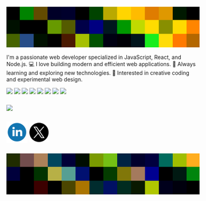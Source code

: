<head>
  <link href="https://fonts.googleapis.com/css2?family=Jersey+10&display=swap" rel="stylesheet">
</head>

<p align="center">
  <img src="https://raw.githubusercontent.com/mguittari/mguittari/main/assets/ban4.png" alt="Image" />
</p>



 <div align="center">

  <p style="text-align: left; max-width: 600px;">
    I'm a passionate web developer specialized in JavaScript, React, and Node.js.  
    💻 I love building modern and efficient web applications.  
    🚀 Always learning and exploring new technologies.  
    🎨 Interested in creative coding and experimental web design.  
  </p>

</div>

<div align="center">

  <p align="left">
    <img src="https://img.shields.io/badge/Sass-pink?style=flat&logo=sass&logoColor=black" />
    <img src="https://img.shields.io/badge/Tailwind-lightblue?style=flat&logo=tailwindcss&logoColor=black" />
    <img src="https://img.shields.io/badge/Javascript-yellow?style=flat&logo=javascript&logoColor=white" />
    <img src="https://img.shields.io/badge/React-blue?style=flat&logo=react&logoColor=white" />
    <img src="https://img.shields.io/badge/Node-gold?style=flat&logo=nodedotjs&logoColor=black" />
    <img src="https://img.shields.io/badge/Express-green?style=flat&logo=express&logoColor=white" />
    <img src="https://img.shields.io/badge/MySQL-darkblue?style=flat&logo=mysql&logoColor=white" />
    <img src="https://img.shields.io/badge/Figma-violet?style=flat&logo=figma&logoColor=white" />
  </p>

</div>

<div style="margin-top: 25px;">
  <img  src="https://github-readme-stats.vercel.app/api?username=mguittari&show_icons=true&theme=merko&hide=issues" />
</div>

<div style="display: flex; align-items: center;  gap: 5px; margin: 25px 0;">
<a href="linkedin.com/in/mattiasguittari">
  <img style="width: 55px;" src="assets/Linkedin.svg" />
</a>
<a href="linkedin.com/">
  <img style="width: 50px;"  src="assets/X.png" />
</a>
</div>

<p align="center">
  <img src="https://raw.githubusercontent.com/mguittari/mguittari/main/assets/ban7.png" alt="Image" />
</p>
